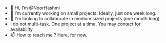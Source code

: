 - 👋 Hi, I’m @NoorHashmi
- 🌱 I’m currently working on small projects. Ideally, just one week long.
- 💞️ I'm looking to collaborate in medium sized projects (one month long).
- I do not multi-task. One project at a time. You may contact for availability.
- 📫 How to reach me ? Here, for now.

<!---
NoorHashmi/NoorHashmi is a ✨ special ✨ repository because its `README.md` (this file) appears on your GitHub profile.
You can click the Preview link to take a look at your changes.
--->

